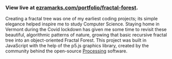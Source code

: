 ### View live at [ezramarks.com/portfolio/fractal-forest](https://ezramarks.com/portfolio/fractal-forest).

Creating a fractal tree was one of my earliest coding projects; its simple elegance helped inspire me to study Computer Science. Staying home in Vermont during the Covid lockdown has given me some time to revisit these beautiful, algorithmic patterns of nature, growing that basic recursive fractal tree into an object-oriented Fractal Forest. This project was built in JavaScript with the help of the p5.js graphics library, created by the community behind the open-source [Processing](https://processing.org/) software.
